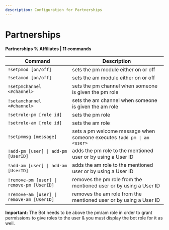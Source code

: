 ```yaml
---
description: Configuration for Partnerships
---
```


# Partnerships

**Partnerships % Affiliates | 11 commands**

| Command                                   | Description                                                            |
| ----------------------------------------- | ---------------------------------------------------------------------- |
| `!setpmod [on/off]`                       | sets the pm module either on or off                                    |
| `!setamod [on/off]`                       | sets the am module either on or off                                    |
| `!setpmchannel <#channel>`                | sets the pm channel when someone is given the pm role                  |
| `!setamchannel <#channel>`                | sets the am channel when someone is given the am role                  |
| `!setrole-pm [role id]`                   | sets the pm role                                                       |
| `!setrole-am [role id]`                   | sets the am role                                                       |
| `!setpmmsg [message]`                     | sets a pm welcome message when someone executes `!add pm \| am <user>` |
| `!add-pm [user] \| add-pm [UserID]`       | adds the pm role to the mentioned user or by using a User ID           |
| `!add-am [user] \| add-am [UserID]`       | adds the am role to the mentioned user or by using a User ID           |
| `!remove-pm [user] \| remove-pm [UserID]` | removes the pm role from the mentioned user or by using a User ID      |
| `!remove-am [user] \| remove-am [UserID]` | removes the am role from the mentioned user or by using a User ID      |

**Important:** The Bot needs to be above the pm/am role in order to grant permissions to give roles to the user & you must display the bot role for it as well.
